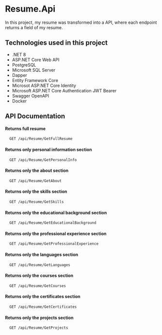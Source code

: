 # Resume.Api

In this project, my resume was transformed into a API, where each endpoint returns a field of my resume.

## Technologies used in this project

- .NET 8
- ASP.NET Core Web API
- PostgreSQL
- Microsoft SQL Server
- Dapper
- Entity Framework Core
- Microsot ASP.NET Core Identity
- Microsoft ASP.NET Core Authentication JWT Bearer
- Swagger OpenAPI
- Docker

## API Documentation

#### Returns full resume

```
  GET /api/Resume/GetFullResume
```
#### Returns only personal information section

```
  GET /api/Resume/GetPersonalInfo
```
#### Returns only the about section

```
  GET /api/Resume/GetAbout
```
#### Returns only the skills section

```
  GET /api/Resume/GetSkills
```
#### Returns only the educational background section

```
  GET /api/Resume/GetEducationalBackground
```
#### Returns only the professional experience section

```
  GET /api/Resume/GetProfessionalExperience
```
#### Returns only the languages section

```
  GET /api/Resume/GetLanguages
```
#### Returns only the courses section

```
  GET /api/Resume/GetCourses
```
#### Returns only the certificates section

```
  GET /api/Resume/GetCertificates
```
#### Returns only the projects section

```
  GET /api/Resume/GetProjects
```